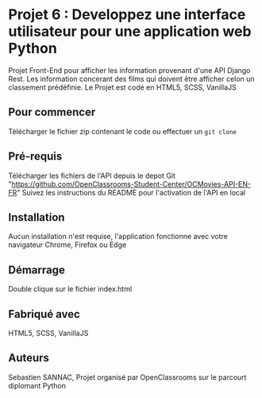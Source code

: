 # Projet 6 : Developpez une interface utilisateur pour une application web Python

Projet Front-End pour afficher les information provenant d'une API Django Rest.
Les information concerant des films qui doivent être afficher celon un classement prédéfinie.
Le Projet est codé en HTML5, SCSS, VanillaJS

## Pour commencer

Télécharger le fichier zip contenant le code ou effectuer un ``git clone``

## Pré-requis

Télécharger les fichiers de l'API depuis le depot Git "https://github.com/OpenClassrooms-Student-Center/OCMovies-API-EN-FR"
Suivez les instructions du README pour l'activation de l'API en local

## Installation

Aucun installation n'est requise, l'application fonctionne avec votre navigateur Chrome, Firefox ou Edge

## Démarrage

Double clique sur le fichier index.html

## Fabriqué avec

HTML5, SCSS, VanillaJS

## Auteurs

Sebastien SANNAC, Projet organisé par OpenClassrooms sur le parcourt diplomant Python